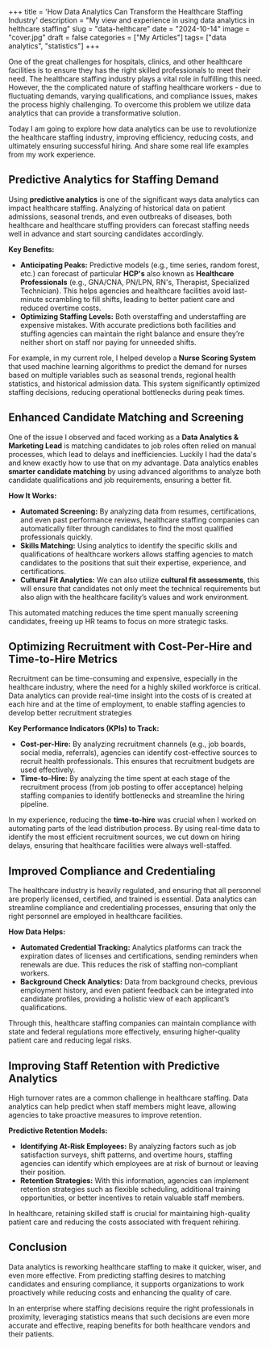 +++
title = 'How Data Analytics Can Transform the Healthcare Staffing Industry'
description = "My view and experience in using data analytics in helthcare staffing"
slug = "data-helthcare"
date = "2024-10-14"
image = "cover.jpg"
draft = false
categories = ["My Articles"]
tags= ["data analytics", "statistics"]
+++

One of the great challenges for hospitals, clinics, and other healthcare facilities is to ensure they has the right skilled professionals to meet their need. The healthcare staffing industry plays a vital role in fulfilling this need. However, the the complicated nature of staffing healthcare workers - due to fluctuating demands, varying qualifications, and compliance issues, makes the process highly challenging. To overcome this problem we utilize data analytics that can provide a transformative solution.

Today I am going to explore how data analytics can be use to revolutionize the healthcare staffing industry, improving efficiency, reducing costs, and ultimately ensuring successful hiring. And share some real life examples from my work experience.

## Predictive Analytics for Staffing Demand

Using **predictive analytics** is one of the significant ways data analytics can impact healthcare staffing. Analyzing of historical data on patient admissions, seasonal trends, and even outbreaks of diseases, both healthcare and healthcare stuffing providers can forecast staffing needs well in advance and start sourcing candidates accordingly.

**Key Benefits:**

- **Anticipating Peaks:** Predictive models (e.g., time series, random forest, etc.) can forecast of particular **HCP's** also known as **Healthcare Professionals** (e.g., GNA/CNA, PN/LPN, RN's, Therapist, Specialized Technician). This helps agencies and healthcare facilities avoid last-minute scrambling to fill shifts, leading to better patient care and reduced overtime costs.
- **Optimizing Staffing Levels:** Both overstaffing and understaffing are expensive mistakes. With accurate predictions both facilities and stuffing agencies can maintain the right balance and ensure they’re neither short on staff nor paying for unneeded shifts.

For example, in my current role, I helped develop a **Nurse Scoring System** that used machine learning algorithms to predict the demand for nurses based on multiple variables such as seasonal trends, regional health statistics, and historical admission data. This system significantly optimized staffing decisions, reducing operational bottlenecks during peak times.

## Enhanced Candidate Matching and Screening

One of the issue I observed and faced working as a **Data Analytics & Marketing Lead** is matching candidates to job roles often relied on manual processes, which lead to delays and inefficiencies. Luckily I had the data's and knew exactly how to use that on my advantage. Data analytics enables **smarter candidate matching** by using advanced algorithms to analyze both candidate qualifications and job requirements, ensuring a better fit.

**How It Works:**

- **Automated Screening:** By analyzing data from resumes, certifications, and even past performance reviews, healthcare staffing companies can automatically filter through candidates to find the most qualified professionals quickly.
- **Skills Matching:** Using analytics to identify the specific skills and qualifications of healthcare workers allows staffing agencies to match candidates to the positions that suit their expertise, experience, and certifications.
- **Cultural Fit Analytics:** We can also utilize **cultural fit assessments**, this will ensure that candidates not only meet the technical requirements but also align with the healthcare facility’s values and work environment.

This automated matching reduces the time spent manually screening candidates, freeing up HR teams to focus on more strategic tasks.

## Optimizing Recruitment with Cost-Per-Hire and Time-to-Hire Metrics

Recruitment can be time-consuming and expensive, especially in the healthcare industry, where the need for a highly skilled workforce is critical. Data analytics can provide real-time insight into the costs of is created at each hire and at the time of employment, to enable staffing agencies to develop better recruitment strategies

**Key Performance Indicators (KPIs) to Track:**

- **Cost-per-Hire:** By analyzing recruitment channels (e.g., job boards, social media, referrals), agencies can identify cost-effective sources to recruit health professionals. This ensures that recruitment budgets are used effectively.
- **Time-to-Hire:** By analyzing the time spent at each stage of the recruitment process (from job posting to offer acceptance) helping staffing companies to identify bottlenecks and streamline the hiring pipeline.

In my experience, reducing the **time-to-hire** was crucial when I worked on automating parts of the lead distribution process. By using real-time data to identify the most efficient recruitment sources, we cut down on hiring delays, ensuring that healthcare facilities were always well-staffed.

## Improved Compliance and Credentialing

The healthcare industry is heavily regulated, and ensuring that all personnel are properly licensed, certified, and trained is essential.  Data analytics can streamline compliance and credentialing processes, ensuring that only the right personnel are employed in healthcare facilities.

**How Data Helps:**

- **Automated Credential Tracking:** Analytics platforms can track the expiration dates of licenses and certifications, sending reminders when renewals are due. This reduces the risk of staffing non-compliant workers.
- **Background Check Analytics:** Data from background checks, previous employment history, and even patient feedback can be integrated into candidate profiles, providing a holistic view of each applicant’s qualifications.

Through this, healthcare staffing companies can maintain compliance with state and federal regulations more effectively, ensuring higher-quality patient care and reducing legal risks.

## Improving Staff Retention with Predictive Analytics

High turnover rates are a common challenge in healthcare staffing. Data analytics can help predict when staff members might leave, allowing agencies to take proactive measures to improve retention.

**Predictive Retention Models:**

- **Identifying At-Risk Employees:** By analyzing factors such as job satisfaction surveys, shift patterns, and overtime hours, staffing agencies can identify which employees are at risk of burnout or leaving their position.
- **Retention Strategies:** With this information, agencies can implement retention strategies such as flexible scheduling, additional training opportunities, or better incentives to retain valuable staff members.

In healthcare, retaining skilled staff is crucial for maintaining high-quality patient care and reducing the costs associated with frequent rehiring.

## Conclusion

Data analytics is reworking healthcare staffing to make it quicker, wiser, and even more effective. From predicting staffing desires to matching candidates and ensuring compliance, it supports organizations to work proactively while reducing costs and enhancing the quality of care.

In an enterprise where staffing decisions require the right professionals in proximity, leveraging statistics means that such decisions are even more accurate and effective, reaping benefits for both healthcare vendors and their patients.
